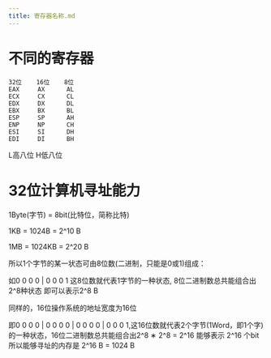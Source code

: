 ```yaml
---
title: 寄存器名称.md
---
```

# 不同的寄存器

```
32位    16位    8位
EAX     AX      AL
ECX     CX      CL
EDX     DX      DL
EBX     BX      BL
ESP     SP      AH
ENP     NP      CH
ESI     SI      DH
EDI     DI      BH
```
L高八位
H低八位

# 32位计算机寻址能力
1Byte(字节) = 8bit(比特位，简称比特)

1KB = 1024B = 2^10 B

1MB = 1024KB = 2^20 B

所以1个字节的某一状态可由8位数(二进制，只能是0或1)组成：

如0 0 0 0 | 0 0 0 1 这8位数就代表1字节的一种状态,
8位二进制数总共能组合出2^8种状态 即可以表示2^8 B

同样的，16位操作系统的地址宽度为16位

即0 0 0 0 | 0 0 0 0 | 0 0 0 0 | 0 0 0 1,这16位数就代表2个字节(1Word，即1个字)的一种状态，16位二进制数总共能组合出2^8 ∗ 2^8 = 2^16 能够表示 2^16 个bit
所以能够寻址的内存是 2^16 B = 1024 B

